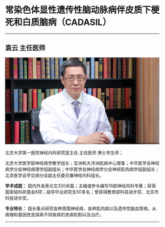 # 常染色体显性遗传性脑动脉病伴皮质下梗死和白质脑病（CADASIL）

---

## 袁云 主任医师

![1679383969587](image/c06_097/1679383969587.png)

北京大学第一医院神经内科研究室主任 主任医师 博士导生师；

北京大学医学部神经病学教学组长；亚洲和大洋洲肌病中心理事；中华医学会神经病学分会神经病理学组副组长；中华医学会神经病学分会神经肌肉病学组副组长；北京医学会罕见病分会副主任委员兼神经内科组长。


**学术成就：** 国内外发表论文320余篇；主编或参与编写16部神经内科专著；获得国家级科研基金8项；指导毕业研究生50多名；曾获得教育部科技进步奖、北京市科技进步奖。


**专业特长：** 擅长重点研究各种周围神经病、各种肌肉病以及遗传性脑血管病，从病理和基因改变探索不同疾病的发病机制以及治疗。

---
